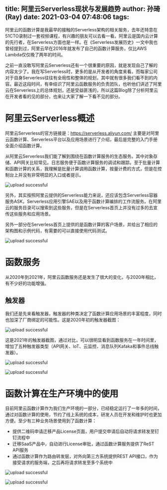 title: 阿里云Serverless现状与发展趋势
author: 孙琦(Ray)
date: 2021-03-04 07:48:06
tags:
---
阿里云的函数计算是我最早的接触的Serverless架构的相关服务，去年还特意在51CTO录制过一套视频课程，有兴趣的朋友可以去看一看。阿里云是国内云计算的先行者，在Serverless方面也是一样。在《Serverless发展历史》一文中我也曾经提到过，阿里云早在2016年就发布了自己的函数计算服务，仅比AWS Lambda仅仅晚了两年的时间。

之前一直没敢写阿里云Serverless还有一个很重要的原因，就是发现自己了解的内容太少了。我在写Serverless时，更多的是从开发者的角度来看。而每家公司对于自身Serverless往往有全局性和整体的规划，其中就有很多我们看不到的内容。最近这段时间，有幸结识了阿里云函数服务的负责团队，也听他们讲述了阿里云在Serverless上的总体规划，还是受益匪浅的，所以这篇Blog除了分析阿里云在开发者看的见的部分，也来让大家了解一下看不见的部分。

<!-- more -->

# 阿里云Serverless概述

阿里云Serverless的官方链接是：https://serverless.aliyun.com/
主要是对阿里云函数计算、Serverless平台以及应用场景进行了介绍，最后是完整的入门手册全面介绍函数计算。

从阿里云Serverless我们能了解到围绕在函数计算服务的生态服务。其中对象存储、API网关比较常见。日志服务便于函数计算服务的调试和跟踪。至于批量计算和函数计算的关系，我理解是批量计算调用函数计算，按量计费的方式，但是在控制台上并没有非常明显的入口或者提示。

![upload successful](/images/pasted-209.png)

另外，其实按照阿里云提供的Serverless能力来说，还应该包含Serverless容器服务ASK，Serverless应用引擎SAE以及用于函数计算编排的工作流服务。在阿里云的服务目录可以搜索到这些服务，但是在Serverless首页上并没有过多的去宣传这些服务和应用场景。

另外一部分在Serverless首页上提供的是函数计算的客户场景，并给出了相应的架构图和示例代码，有需要的可以直接使用代码测试。

![upload successful](/images/pasted-210.png)

# 函数服务

从2020年到2021年，阿里云函数服务还是发生了很大的变化，与2020年相比，有不少好的功能增强。

## 触发器

我们还是先来看触发器，触发器的种类决定了函数计算应用场景的丰富程度，同时也加深了厂商绑定的可能性。这是2020年初的触发器截图：

![upload successful](/images/pasted-211.png)

这是2021年的触发器截图，通过对比，可以很明显看到函数服务在一年时间里，增加了五种触发器类型（API网关、loT、云监控、消息队列Kafaka和事件总线触发器）。

![upload successful](/images/pasted-212.png)

![upload successful](/images/pasted-213.png)



# 函数计算在生产环境中的使用

目前阿里云函数计算作为我们生产环境的一部分，已经稳定运行了一年多的时间，通过对函数计算的使用，节约了线上系统的成本，研发人员在开发和维护时也更加方便。至少有三种业务场景使用到了函数计算：

* 提供二维码申请迁移产品License页面，用户提交申请后自动将请求转发至钉钉流程中
* 迁移SaaS产品中，自动进行License审批，通过函数计算服务提供了ReST API服务
* 通过函数计算作为路由转发层，对外向第三方系统提供REST API接口，作为接受请求的服务端，之后再将请求转发至多个系统中



![upload successful](/images/pasted-207.png)


![upload successful](/images/pasted-208.png)